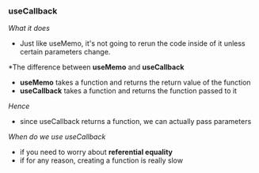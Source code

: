 ### useCallback

*What it does*
- Just like useMemo, it's not going to rerun the code inside of it unless certain parameters change.

*The difference between **useMemo** and **useCallback**
- **useMemo** takes a function and returns the return value of the function
- **useCallback** takes a function and returns the function passed to it

*Hence*
- since useCallback returns a function, we can actually pass parameters

*When do we use useCallback*
- if you need to worry about **referential equality**
- if for any reason, creating a function is really slow
